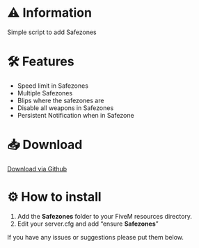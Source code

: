 # :warning: Information
Simple script to add Safezones

# :hammer_and_wrench: Features
- Speed limit in Safezones
- Multiple Safezones
- Blips where the safezones are
- Disable all weapons in Safezones
- Persistent Notification when in Safezone

# :inbox_tray: Download
[Download via Github](https://github.com/Swqppingg/Safezones)

# :gear: How to install
1. Add the **Safezones** folder to your FiveM resources directory.
2. Edit your server.cfg and add “ensure **Safezones**”



If you have any issues or suggestions please put them below.
